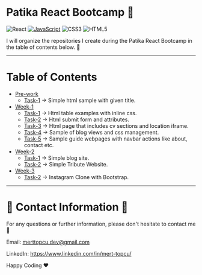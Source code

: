 # Patika React Bootcamp :notebook:
![React](https://img.shields.io/badge/react-%2320232a.svg?style=for-the-badge&logo=react&logoColor=%2361DAFB)
[![JavaScript](https://img.shields.io/badge/javascript-%23323330.svg?style=for-the-badge&logo=javascript&logoColor=%23F7DF1E)](https://www.javatpoint.com/what-is-vanilla-javascript)
![CSS3](https://img.shields.io/badge/css3-%231572B6.svg?style=for-the-badge&logo=css3&logoColor=white)
![HTML5](https://img.shields.io/badge/html5-%23E34F26.svg?style=for-the-badge&logo=html5&logoColor=white)

I will organize the repositories I create during the Patika React Bootcamp in the table of contents below. 🚀

________________________________________________________________________________________________________________________
<!-- I will manage my redirections/contents below-->
# Table of Contents
- [Pre-work](https://github.com/Chessfull/Patika-React-Bootcamp/tree/master/Pre-work)
  *  [Task-1](https://github.com/Chessfull/Patika-React-Bootcamp/tree/master/Pre-work/Task-1) -> Simple html sample with given title.
- [Week-1](https://github.com/Chessfull/Patika-React-Bootcamp/tree/master/Week-1)
  *  [Task-1](https://github.com/Chessfull/Patika-React-Bootcamp/blob/master/Week-1/Task-1/index.html) -> Html table examples with inline css. 
  *  [Task-2](https://github.com/Chessfull/Patika-React-Bootcamp/blob/master/Week-1/Task-2/index.html) -> Html submit form and attributes.
  *  [Task-3](https://github.com/Chessfull/Patika-React-Bootcamp/blob/master/Week-1/Task-3/index.html) -> Html page that includes cv sections and location iframe.
  *  [Task-4](https://github.com/Chessfull/Patika-React-Bootcamp/blob/master/Week-1/Task-4/index.html) -> Sample of blog views and css management.
  *  [Task-5](https://github.com/Chessfull/Patika-React-Bootcamp/tree/master/Week-1/Task-5) -> Sample guide webpages with navbar actions like about, contact etc.
- [Week-2](https://github.com/Chessfull/Patika-React-Bootcamp/tree/master/Week-2)
  *  [Task-1](https://github.com/Chessfull/Patika-React-Bootcamp/blob/master/Week-2/Task-1) -> Simple blog site. 
  *  [Task-2](https://github.com/Chessfull/Patika-React-Bootcamp/blob/master/Week-2/Task-2) -> Simple Tribute Website. 
- [Week-3](https://github.com/Chessfull/Patika-React-Bootcamp/tree/master/Week-3)
  *  [Task-2](https://github.com/Chessfull/Patika-React-Bootcamp/blob/master/Week-3/Task-2) -> Instagram Clone with Bootstrap. 

 







________________________________________________________________________________________________________________________

# :incoming_envelope: Contact Information :incoming_envelope:

For any questions or further information, please don't hesitate to contact me :pray:

Email: merttopcu.dev@gmail.com

LinkedIn: https://www.linkedin.com/in/mert-topcu/

Happy Coding ❤️
